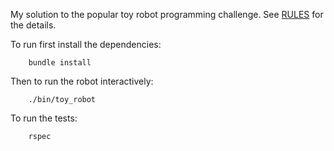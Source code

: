 My solution to the popular toy robot programming challenge. See
[RULES](RULES.txt) for the details.

To run first install the dependencies:

        bundle install

Then to run the robot interactively:

        ./bin/toy_robot

To run the tests:

        rspec


